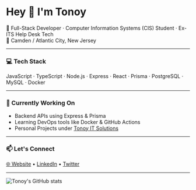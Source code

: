 # Hey 👋 I'm Tonoy

🚀 Full-Stack Developer · Computer Information Systems (CIS) Student · Ex-ITS Help Desk Tech  
📍 Camden / Atlantic City, New Jersey  

---

### 💻 Tech Stack  
JavaScript · TypeScript · Node.js · Express · React · Prisma · PostgreSQL · MySQL · Docker

---

### 🌱 Currently Working On
- Backend APIs using Express & Prisma  
- Learning DevOps tools like Docker & GitHub Actions  
- Personal Projects under [Tonoy IT Solutions](https://tonoyitsolutions.com)

---

### 📫 Let's Connect
[🌐 Website](https://tonoyitsolutions.com) • [LinkedIn](https://linkedin.com/in/gmtonoy) • [Twitter](https://twitter.com/gmtonoy)

---

![Tonoy's GitHub stats](https://github-readme-stats.vercel.app/api?username=gmtonoy&show_icons=true&theme=tokyonight)
